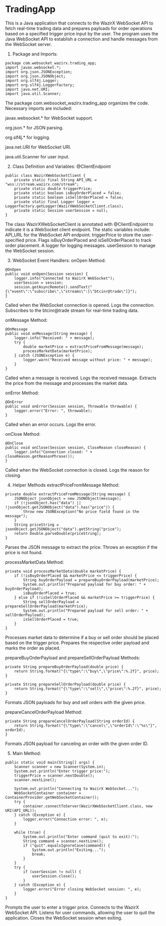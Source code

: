 # TradingApp

This is a Java application that connects to the WazirX WebSocket API to fetch real-time
trading data and prepares payloads for order operations based on a specified trigger price input by
the user.
The program uses the Java WebSocket API to establish a connection and handle messages from the WebSocket server. 

1. Package and Imports:

```
package com.websocket_wazirx.trading_app;
import javax.websocket.*;
import org.json.JSONException;
import org.json.JSONObject;
import org.slf4j.Logger;
import org.slf4j.LoggerFactory;
import java.net.URI;
import java.util.Scanner;
```

The package com.websocket_wazirx.trading_app organizes the code.
Necessary imports are included:

javax.websocket.* for WebSocket support.

org.json.* for JSON parsing.

org.slf4j.* for logging.

java.net.URI for WebSocket URI.

java.util.Scanner for user input.


2. Class Definition and Variables:
@ClientEndpoint
```
public class WazirXWebSocketClient {
    private static final String API_URL = "wss://stream.wazirx.com/stream";
    private static double triggerPrice;
    private static boolean isBuyOrderPlaced = false;
    private static boolean isSellOrderPlaced = false;
    private static final Logger logger = LoggerFactory.getLogger(WazirXWebSocketClient.class);
    private static Session userSession = null;
}
```
The class WazirXWebSocketClient is annotated with @ClientEndpoint to indicate it is a WebSocket client endpoint.
The static variables include:
API_URL for the WebSocket API endpoint.
triggerPrice to store the user-specified price.
Flags isBuyOrderPlaced and isSellOrderPlaced to track order placement.
A logger for logging messages.
userSession to manage the WebSocket session.


3. WebSocket Event Handlers:
onOpen Method:
```
@OnOpen
public void onOpen(Session session) {
    logger.info("Connected to WazirX WebSocket");
    userSession = session;
    session.getAsyncRemote().sendText("{\"event\":\"subscribe\",\"streams\":[\"btcinr@trade\"]}");
}
```
Called when the WebSocket connection is opened.
Logs the connection.
Subscribes to the btcinr@trade stream for real-time trading data.

onMessage Method:
```
@OnMessage
public void onMessage(String message) {
    logger.info("Received: " + message);
    try {
        double marketPrice = extractPriceFromMessage(message);
        processMarketData(marketPrice);
    } catch (JSONException e) {
        logger.warn("Received message without price: " + message);
    }
}
```
Called when a message is received.
Logs the received message.
Extracts the price from the message and processes the market data.

onError Method:
```
@OnError
public void onError(Session session, Throwable throwable) {
    logger.error("Error: ", throwable);
}
```
Called when an error occurs.
Logs the error.

onClose Method:
```
@OnClose
public void onClose(Session session, CloseReason closeReason) {
    logger.info("Connection closed: " + closeReason.getReasonPhrase());
}
```
Called when the WebSocket connection is closed.
Logs the reason for closing.


4. Helper Methods
extractPriceFromMessage Method:
```
private double extractPriceFromMessage(String message) {
    JSONObject jsonObject = new JSONObject(message);
    if (!jsonObject.has("data") || !jsonObject.getJSONObject("data").has("price")) {
        throw new JSONException("No price field found in the message");
    }
    String priceString = jsonObject.getJSONObject("data").getString("price");
    return Double.parseDouble(priceString);
}
```
Parses the JSON message to extract the price.
Throws an exception if the price is not found.

processMarketData Method:
```
private void processMarketData(double marketPrice) {
    if (!isBuyOrderPlaced && marketPrice <= triggerPrice) {
        String buyOrderPayload = prepareBuyOrderPayload(marketPrice);
        System.out.println("Prepared payload for buy order: " + buyOrderPayload);
        isBuyOrderPlaced = true;
    } else if (!isSellOrderPlaced && marketPrice >= triggerPrice) {
        String sellOrderPayload = prepareSellOrderPayload(marketPrice);
        System.out.println("Prepared payload for sell order: " + sellOrderPayload);
        isSellOrderPlaced = true;
    }
}
```
Processes market data to determine if a buy or sell order should be placed based on the trigger price.
Prepares the respective order payload and marks the order as placed.

prepareBuyOrderPayload and prepareSellOrderPayload Methods:
```
private String prepareBuyOrderPayload(double price) {
    return String.format("{\"type\":\"buy\",\"price\":%.2f}", price);
}

private String prepareSellOrderPayload(double price) {
    return String.format("{\"type\":\"sell\",\"price\":%.2f}", price);
}
```
Formats JSON payloads for buy and sell orders with the given price.

prepareCancelOrderPayload Method:
```
private String prepareCancelOrderPayload(String orderId) {
    return String.format("{\"type\":\"cancel\",\"orderId\":\"%s\"}", orderId);
}
```
Formats JSON payload for canceling an order with the given order ID.


5. Main Method:
```
public static void main(String[] args) {
    Scanner scanner = new Scanner(System.in);
    System.out.println("Enter trigger price:");
    triggerPrice = scanner.nextDouble();
    scanner.nextLine(); 

    System.out.println("Connecting to WazirX WebSocket...");
    WebSocketContainer container = ContainerProvider.getWebSocketContainer();
    try {
        container.connectToServer(WazirXWebSocketClient.class, new URI(API_URL));
    } catch (Exception e) {
        logger.error("Connection error: ", e);
    }

    while (true) {
        System.out.println("Enter command (quit to exit):");
        String command = scanner.nextLine();
        if ("quit".equalsIgnoreCase(command)) {
            System.out.println("Exiting...");
            break;
        }
    }
    try {
        if (userSession != null) {
            userSession.close();
        }
    } catch (Exception e) {
        logger.error("Error closing WebSocket session: ", e);
    }
}
```
Prompts the user to enter a trigger price.
Connects to the WazirX WebSocket API.
Listens for user commands, allowing the user to quit the application.
Closes the WebSocket session when exiting.
